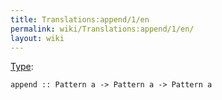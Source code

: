 ```yaml
---
title: Translations:append/1/en
permalink: wiki/Translations:append/1/en/
layout: wiki
---
```


[Type](/wiki/Type_signature "wikilink"):

    append :: Pattern a -> Pattern a -> Pattern a
